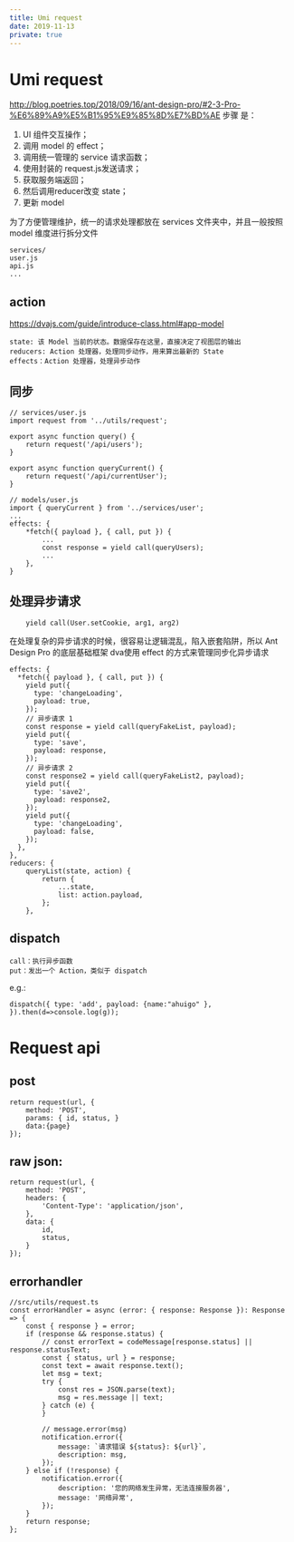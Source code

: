 ```yaml
---
title: Umi request
date: 2019-11-13
private: true
---
```

# Umi request
http://blog.poetries.top/2018/09/16/ant-design-pro/#2-3-Pro-%E6%89%A9%E5%B1%95%E9%85%8D%E7%BD%AE
步骤 是：
1. UI 组件交互操作；
1. 调用 model 的 effect；
1. 调用统一管理的 service 请求函数；
1. 使用封装的 request.js发送请求；
1. 获取服务端返回；
1. 然后调用reducer改变 state；
1. 更新 model

为了方便管理维护，统一的请求处理都放在 services 文件夹中，并且一般按照 model 维度进行拆分文件

    services/
    user.js
    api.js
    ...

## action
https://dvajs.com/guide/introduce-class.html#app-model

    state: 该 Model 当前的状态。数据保存在这里，直接决定了视图层的输出
    reducers: Action 处理器，处理同步动作，用来算出最新的 State
    effects：Action 处理器，处理异步动作

## 同步
    // services/user.js
    import request from '../utils/request';

    export async function query() {
        return request('/api/users');
    }

    export async function queryCurrent() {
        return request('/api/currentUser');
    }

    // models/user.js
    import { queryCurrent } from '../services/user';
    ...
    effects: {
        *fetch({ payload }, { call, put }) {
            ...
            const response = yield call(queryUsers);
            ...
        },
    }

## 处理异步请求

        yield call(User.setCookie, arg1, arg2)

在处理复杂的异步请求的时候，很容易让逻辑混乱，陷入嵌套陷阱，所以 Ant Design Pro 的底层基础框架 dva使用 effect 的方式来管理同步化异步请求

    effects: {
      *fetch({ payload }, { call, put }) {
        yield put({
          type: 'changeLoading',
          payload: true,
        });
        // 异步请求 1
        const response = yield call(queryFakeList, payload);
        yield put({
          type: 'save',
          payload: response,
        });
        // 异步请求 2
        const response2 = yield call(queryFakeList2, payload);
        yield put({
          type: 'save2',
          payload: response2,
        });
        yield put({
          type: 'changeLoading',
          payload: false,
        });
      },
    },
    reducers: {
        queryList(state, action) {
            return {
                ...state,
                list: action.payload,
            };
        },

## dispatch
    call：执行异步函数
    put：发出一个 Action，类似于 dispatch

e.g.:

    dispatch({ type: 'add', payload: {name:"ahuigo" }, }).then(d=>console.log(g));
    
# Request api
## post
    return request(url, {
        method: 'POST',
        params: { id, status, }
        data:{page}
    });

## raw json:

    return request(url, {
        method: 'POST',
        headers: {
            'Content-Type': 'application/json',
        },
        data: {
            id,
            status,
        }
    });

## errorhandler

    //src/utils/request.ts
    const errorHandler = async (error: { response: Response }): Response => {
        const { response } = error;
        if (response && response.status) {
            // const errorText = codeMessage[response.status] || response.statusText;
            const { status, url } = response;
            const text = await response.text();
            let msg = text;
            try {
                const res = JSON.parse(text);
                msg = res.message || text;
            } catch (e) {
            }

            // message.error(msg)
            notification.error({
                message: `请求错误 ${status}: ${url}`,
                description: msg,
            });
        } else if (!response) {
            notification.error({
                description: '您的网络发生异常，无法连接服务器',
                message: '网络异常',
            });
        }
        return response;
    };